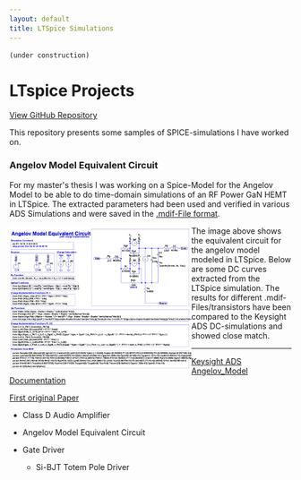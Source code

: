 ```yaml
---
layout: default
title: LTSpice Simulations
---
```



```
(under construction)
```

# LTspice Projects

<a id="forkme_banner" href="https://github.com/BorisJung/LTSpice#ltspice-projects">View GitHub Repository</a>


This repository presents some samples of SPICE-simulations I have worked on. 


### Angelov Model Equivalent Circuit

For my master's thesis I was working on a Spice-Model for the Angelov Model to be able to do time-domain simulations of an RF Power GaN HEMT in LTSpice. The extracted parameters had been used and verified in various ADS Simulations and were saved in the [.mdif-File format](http://literature.cdn.keysight.com/litweb/pdf/ads2005a/cktsim/ck0418.html). 


<img src="https://github.com/BorisJung/LTSpice/blob/master/AngelovModel/SCHEMATIC___Angelov_Model_Equivalent_Circuit.jpg?raw=true" align="left" width="325"/>

The image above shows the equivalent circuit for the angelov model modeled in LTSpice. Below are some DC curves extracted from the LTSpice simulation. The results for different .mdif-Files/transistors have been compared to the Keysight ADS DC-simulations and showed close match.



___

[Keysight ADS Angelov_Model Documentation](https://edadocs.software.keysight.com/pages/viewpage.action?pageId=6063274)

[First original Paper](https://ieeexplore.ieee.org/document/179888)


- Class D Audio Amplifier

- Angelov Model Equivalent Circuit

- Gate Driver
  - Si-BJT Totem Pole Driver





